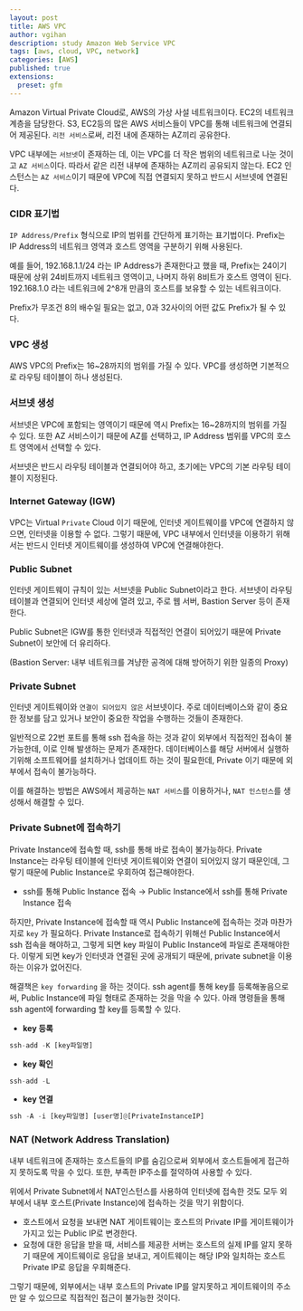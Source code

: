```yaml
---
layout: post
title: AWS VPC
author: vgihan
description: study Amazon Web Service VPC
tags: [aws, cloud, VPC, network]
categories: [AWS]
published: true
extensions:
  preset: gfm
---
```


Amazon Virtual Private Cloud로, AWS의 가상 사설 네트워크이다. EC2의 네트워크 계층을 담당한다. S3, EC2등의 많은 AWS 서비스들이 VPC를 통해 네트워크에 연결되어 제공된다. `리전 서비스`로써, 리전 내에 존재하는 AZ끼리 공유한다.

VPC 내부에는 `서브넷`이 존재하는 데, 이는 VPC를 더 작은 범위의 네트워크로 나눈 것이고 `AZ 서비스`이다. 따라서 같은 리전 내부에 존재하는 AZ끼리 공유되지 않는다. EC2 인스턴스는 `AZ 서비스`이기 때문에 VPC에 직접 연결되지 못하고 반드시 서브넷에 연결된다.

### CIDR 표기법

`IP Address/Prefix` 형식으로 IP의 범위를 간단하게 표기하는 표기법이다. Prefix는 IP Address의 네트워크 영역과 호스트 영역을 구분하기 위해 사용된다.

예를 들어, 192.168.1.1/24 라는 IP Address가 존재한다고 했을 때, Prefix는 24이기 때문에 상위 24비트까지 네트워크 영역이고, 나머지 하위 8비트가 호스트 영역이 된다. 192.168.1.0 라는 네트워크에 2^8개 만큼의 호스트를 보유할 수 있는 네트워크이다.

Prefix가 무조건 8의 배수일 필요는 없고, 0과 32사이의 어떤 값도 Prefix가 될 수 있다.

### VPC 생성

AWS VPC의 Prefix는 16~28까지의 범위를 가질 수 있다. VPC를 생성하면 기본적으로 라우팅 테이블이 하나 생성된다.

### 서브넷 생성

서브넷은 VPC에 포함되는 영역이기 때문에 역시 Prefix는 16~28까지의 범위를 가질 수 있다. 또한 AZ 서비스이기 때문에 AZ를 선택하고, IP Address 범위를 VPC의 호스트 영역에서 선택할 수 있다.

서브넷은 반드시 라우팅 테이블과 연결되어야 하고, 초기에는 VPC의 기본 라우팅 테이블이 지정된다.

### Internet Gateway (IGW)

VPC는 Virtual `Private` Cloud 이기 때문에, 인터넷 게이트웨이를 VPC에 연결하지 않으면, 인터넷을 이용할 수 없다. 그렇기 때문에, VPC 내부에서 인터넷을 이용하기 위해서는 반드시 인터넷 게이트웨이를 생성하여 VPC에 연결해야한다.

### Public Subnet

인터넷 게이트웨이 규칙이 있는 서브넷을 Public Subnet이라고 한다. 서브넷이 라우팅 테이블과 연결되어 인터넷 세상에 열려 있고, 주로 웹 서버, Bastion Server 등이 존재한다.

Public Subnet은 IGW를 통한 인터넷과 직접적인 연결이 되어있기 때문에 Private Subnet이 보안에 더 유리하다.

(Bastion Server: 내부 네트워크를 겨냥한 공격에 대해 방어하기 위한 일종의 Proxy)

### Private Subnet

인터넷 게이트웨이와 `연결이 되어있지 않은` 서브넷이다. 주로 데이터베이스와 같이 중요한 정보를 담고 있거나 보안이 중요한 작업을 수행하는 것들이 존재한다.

일반적으로 22번 포트를 통해 ssh 접속을 하는 것과 같이 외부에서 직접적인 접속이 불가능한데, 이로 인해 발생하는 문제가 존재한다. 데이터베이스를 해당 서버에서 실행하기위해 소프트웨어를 설치하거나 업데이트 하는 것이 필요한데, Private 이기 때문에 외부에서 접속이 불가능하다.

이를 해결하는 방법은 AWS에서 제공하는 `NAT 서비스`를 이용하거나, `NAT 인스턴스`를 생성해서 해결할 수 있다.

### Private Subnet에 접속하기

Private Instance에 접속할 때, ssh를 통해 바로 접속이 불가능하다. Private Instance는 라우팅 테이블에 인터넷 게이트웨이와 연결이 되어있지 않기 때문인데, 그렇기 때문에 Public Instance로 우회하여 접근해야한다.

- ssh를 통해 Public Instance 접속 → Public Instance에서 ssh를 통해 Private Instance 접속

하지만, Private Instance에 접속할 때 역시 Public Instance에 접속하는 것과 마찬가지로 `key` 가 필요하다. Private Instance로 접속하기 위해선 Public Instance에서 ssh 접속을 해야하고, 그렇게 되면 key 파일이 Public Instance에 파일로 존재해야한다. 이렇게 되면 key가 인터넷과 연결된 곳에 공개되기 때문에, private subnet을 이용하는 이유가 없어진다.

해결책은 `key forwarding` 을 하는 것이다. ssh agent를 통해 key를 등록해놓음으로써, Public Instance에 파일 형태로 존재하는 것을 막을 수 있다. 아래 명령들을 통해 ssh agent에 forwarding 할 key를 등록할 수 있다.

- **key 등록**

```python
ssh-add -K [key파일명]
```

- **key 확인**

```python
ssh-add -L
```

- **key 연결**

```python
ssh -A -i [key파일명] [user명]@[PrivateInstanceIP]
```

### NAT (Network Address Translation)

내부 네트워크에 존재하는 호스트들의 IP를 숨김으로써 외부에서 호스트들에게 접근하지 못하도록 막을 수 있다. 또한, 부족한 IP주소를 절약하여 사용할 수 있다.

위에서 Private Subnet에서 NAT인스턴스를 사용하여 인터넷에 접속한 것도 모두 외부에서 내부 호스트(Private Instance)에 접속하는 것을 막기 위함이다.

- 호스트에서 요청을 보내면 NAT 게이트웨이는 호스트의 Private IP를 게이트웨이가 가지고 있는 Public IP로 변경한다.
- 요청에 대한 응답을 받을 때, 서비스를 제공한 서버는 호스트의 실제 IP를 알지 못하기 때문에 게이트웨이로 응답을 보내고, 게이트웨이는 해당 IP와 일치하는 호스트 Private IP로 응답을 우회해준다.

그렇기 때문에, 외부에서는 내부 호스트의 Private IP를 알지못하고 게이트웨이의 주소만 알 수 있으므로 직접적인 접근이 불가능한 것이다.
